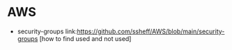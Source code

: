 # AWS

* security-groups link:https://github.com/ssheff/AWS/blob/main/security-groups [how to find used and not used]

